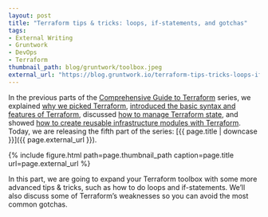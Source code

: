 ```yaml
---
layout: post
title: "Terraform tips & tricks: loops, if-statements, and gotchas"
tags:
- External Writing
- Gruntwork
- DevOps
- Terraform
thumbnail_path: blog/gruntwork/toolbox.jpeg
external_url: "https://blog.gruntwork.io/terraform-tips-tricks-loops-if-statements-and-gotchas-f739bbae55f9"
---
```


In the previous parts of the [Comprehensive Guide to
Terraform](https://blog.gruntwork.io/a-comprehensive-guide-to-terraform-b3d32832baca?source=latest) series, we
explained [why we picked
Terraform](https://blog.gruntwork.io/why-we-use-terraform-and-not-chef-puppet-ansible-saltstack-or-cloudformation-7989dad2865c),
[introduced the basic syntax and features of
Terraform](https://blog.gruntwork.io/an-introduction-to-terraform-f17df9c6d180), discussed [how to manage
Terraform state](https://blog.gruntwork.io/how-to-manage-terraform-state-28f5697e68fa), and showed [how to create
reusable infrastructure modules with
Terraform](https://blog.gruntwork.io/how-to-create-reusable-infrastructure-with-terraform-modules-25526d65f73d). Today,
we are releasing the fifth part of the series: [{{ page.title | downcase }}]({{ page.external_url }}).

{% include figure.html path=page.thumbnail_path caption=page.title url=page.external_url %}

In this part, we are going to expand your Terraform toolbox with some more advanced tips & tricks, such as how to do
loops and if-statements. We’ll also discuss some of Terraform’s weaknesses so you can avoid the most common gotchas.
